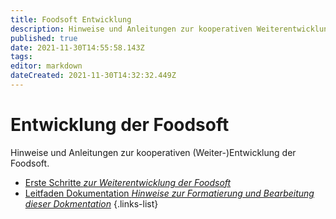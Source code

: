 ```yaml
---
title: Foodsoft Entwicklung
description: Hinweise und Anleitungen zur kooperativen Weiterentwicklung der Foodsoft
published: true
date: 2021-11-30T14:55:58.143Z
tags: 
editor: markdown
dateCreated: 2021-11-30T14:32:32.449Z
---
```


# Entwicklung der Foodsoft

Hinweise und Anleitungen zur kooperativen (Weiter-)Entwicklung der Foodsoft.

- [Erste Schritte *zur Weiterentwicklung der Foodsoft*](/de/documentation/development/first-steps)
- [Leitfaden Dokumentation *Hinweise zur Formatierung und Bearbeitung dieser Dokmentation*](/de/documentation/development/howtowrite)
{.links-list}
